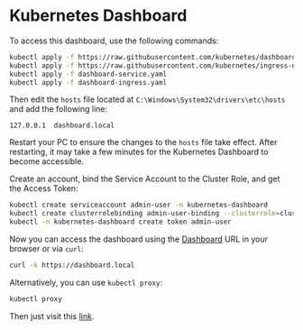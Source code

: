 # Kubernetes Dashboard

To access this dashboard, use the following commands:

```bash
kubectl apply -f https://raw.githubusercontent.com/kubernetes/dashboard/v2.7.0/aio/deploy/recommended.yaml
kubectl apply -f https://raw.githubusercontent.com/kubernetes/ingress-nginx/main/deploy/static/provider/cloud/deploy.yaml
kubectl apply -f dashboard-service.yaml
kubectl apply -f dashboard-ingress.yaml

```

Then edit the `hosts` file located at `C:\Windows\System32\drivers\etc\hosts` and add the following line:

```plaintext
127.0.0.1  dashboard.local
```

Restart your PC to ensure the changes to the `hosts` file take effect. After restarting, it may take a few minutes for the Kubernetes Dashboard to become accessible.

Create an account, bind the Service Account to the Cluster Role, and get the Access Token:

```sh
kubectl create serviceaccount admin-user -n kubernetes-dashboard
kubectl create clusterrolebinding admin-user-binding --clusterrole=cluster-admin --serviceaccount=kubernetes-dashboard:admin-user
kubectl -n kubernetes-dashboard create token admin-user

```

Now you can access the dashboard using the [Dashboard](https://dashboard.local) URL in your browser or via `curl`:

```bash
curl -k https://dashboard.local

```

Alternatively, you can use `kubectl proxy`:

```sh
kubectl proxy

```

Then just visit this [link](http://localhost:8001/api/v1/namespaces/kubernetes-dashboard/services/https:kubernetes-dashboard:/proxy/).
